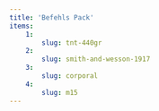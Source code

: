 ```yaml
---
title: 'Befehls Pack'
items:
    1:
        slug: tnt-440gr
    2:
        slug: smith-and-wesson-1917
    3:
        slug: corporal
    4:
        slug: m15
---
```

